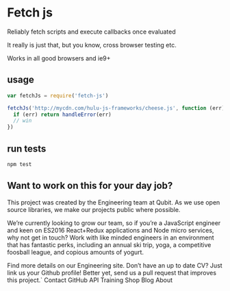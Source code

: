 # Fetch js

Reliably fetch scripts and execute callbacks once evaluated

It really is just that, but you know, cross browser testing etc.

Works in all good browsers and ie9+

## usage
```js
var fetchJs = require('fetch-js')

fetchJs('http://mycdn.com/hulu-js-frameworks/cheese.js', function (err) {
  if (err) return handleError(err)
  // win
})
```

## run tests
```js
npm test
```
## Want to work on this for your day job?

This project was created by the Engineering team at Qubit. As we use open source libraries, we make our projects public where possible.

We’re currently looking to grow our team, so if you’re a JavaScript engineer and keen on ES2016 React+Redux applications and Node micro services, why not get in touch? Work with like minded engineers in an environment that has fantastic perks, including an annual ski trip, yoga, a competitive foosball league, and copious amounts of yogurt.

Find more details on our Engineering site. Don’t have an up to date CV? Just link us your Github profile! Better yet, send us a pull request that improves this project.`
Contact GitHub API Training Shop Blog About
